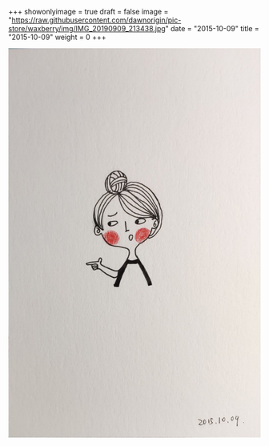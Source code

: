 +++
showonlyimage = true 
draft = false 
image = "https://raw.githubusercontent.com/dawnorigin/pic-store/waxberry/img/IMG_20190909_213438.jpg" 
date = "2015-10-09" 
title = "2015-10-09" 
weight = 0 
+++

![drawing](https://raw.githubusercontent.com/dawnorigin/pic-store/waxberry/img/IMG_20190909_213438.jpg)  

